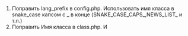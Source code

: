 1. Поправить lang_prefix  в config.php. Использовать имя класса в snake_case капсом с _ в конце (SNAKE_CASE_CAPS_,NEWS_LIST_ и т.п.)
2. Поправить Имя класса в class.php. И

